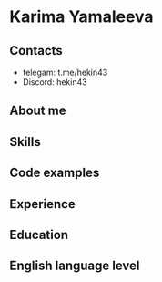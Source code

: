 # Karima Yamaleeva
## Contacts
* telegam: t.me/hekin43
* Discord: hekin43
## About me
## Skills
## Code examples
## Experience
## Education
## English language level
